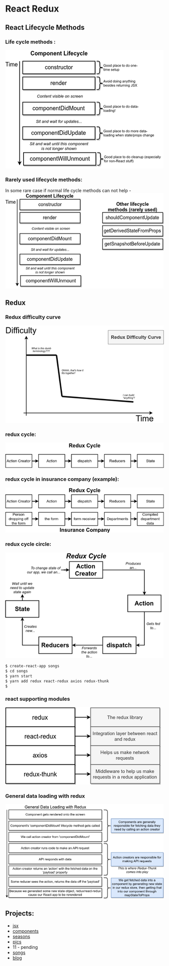 # React Redux

## React Lifecycle Methods

### Life cycle methods :
<img src="./images/diagrams-react-life-cycle.png" />

### Rarely used lifecycle methods:
In some rare case if normal life cycle methods can not help -
<img src="./images/diagrams-react-life-cycle-rarely-used.png" />

## Redux

### Redux difficulty curve
<img src="./images/diagrams-redux-difficulty-curve.png" />


### redux cycle:
<img src="./images/diagrams-redux-cycle.png" />

### redux cycle in insurance  company (example):
<img src="./images/diagrams-redux-cycle-insurance-company.png" />

### redux cycle circle:
<img src="./images/diagrams-redux-cycle-circle.png" />

```
$ create-react-app songs
$ cd songs
$ yarn start
$ yarn add redux react-redux axios redux-thunk
$ 
```

### react supporting modules
<img src="./images/diagrams-redux-react-redux-axios-redux-thunk.png" />

### General data loading with redux
<img src="./images/diagrams-general-data-loading-with-redux.png" />


## Projects:
* [jsx](https://github.com/shahjalalh/reactjs/tree/master/react-redux/jsx)
* [components](https://github.com/shahjalalh/reactjs/tree/master/react-redux/components)
* [seasons](https://github.com/shahjalalh/reactjs/tree/master/react-redux/seasons)
* [pics](https://github.com/shahjalalh/reactjs/tree/master/react-redux/pics)
* 11 - pending
* [songs](https://github.com/shahjalalh/reactjs/tree/master/react-redux/songs)
* [blog](https://github.com/shahjalalh/reactjs/tree/master/react-redux/blog)
